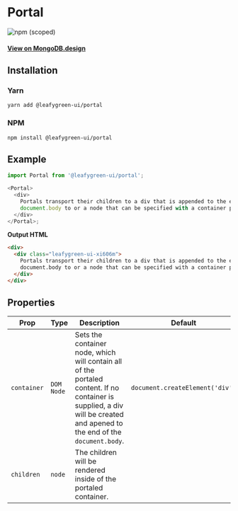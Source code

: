 # Portal

![npm (scoped)](https://img.shields.io/npm/v/@leafygreen-ui/portal.svg)

#### [View on MongoDB.design](https://www.mongodb.design/component/portal/example/)

## Installation

### Yarn

```shell
yarn add @leafygreen-ui/portal
```

### NPM

```shell
npm install @leafygreen-ui/portal
```

## Example

```js
import Portal from '@leafygreen-ui/portal';

<Portal>
  <div>
    Portals transport their children to a div that is appended to the end of the
    document.body to or a node that can be specified with a container prop.
  </div>
</Portal>;
```

**Output HTML**

```html
<div>
  <div class="leafygreen-ui-xi606m">
    Portals transport their children to a div that is appended to the end of the
    document.body to or a node that can be specified with a container prop.
  </div>
</div>
```

## Properties

| Prop        | Type       | Description                                                                                                                                                               | Default                         |
| ----------- | ---------- | ------------------------------------------------------------------------------------------------------------------------------------------------------------------------- | ------------------------------- |
| `container` | `DOM Node` | Sets the container node, which will contain all of the portaled content. If no container is supplied, a div will be created and apened to the end of the `document.body`. | `document.createElement('div')` |
| `children`  | `node`     | The children will be rendered inside of the portaled container.                                                                                                           |                                 |

